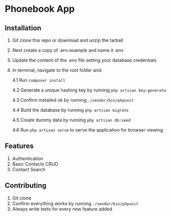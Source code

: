 # Phonebook App

## Installation

1. Git clone this repo or download and unzip the tarball
2. Next create a copy of .env.example and name it .env
3. Update the content of the .env file setting your database credentials
4. In terminal, navigate to the root folder and:

    4.1 Run `composer install`

    4.2 Generate a unique hashing key by running `php artisan key:generate`
    
    4.3 Confirm installed ok by running `./vendor/bin/phpunit`
    
    4.4 Build the database by running `php artisan migrate` 
    
    4.5 Create dummy data by running `php artisan db:seed`
    
    4.6 Run `php artisan serve` to serve the application for browser viewing
    
    
## Features

1. Authentication
2. Basic Contacts CRUD
3. Contact Search

## Contributing

1. Git clone
2. Confirm everything works by running `./vendor/bin/phpunit`
3. Always write tests for every new feature added

